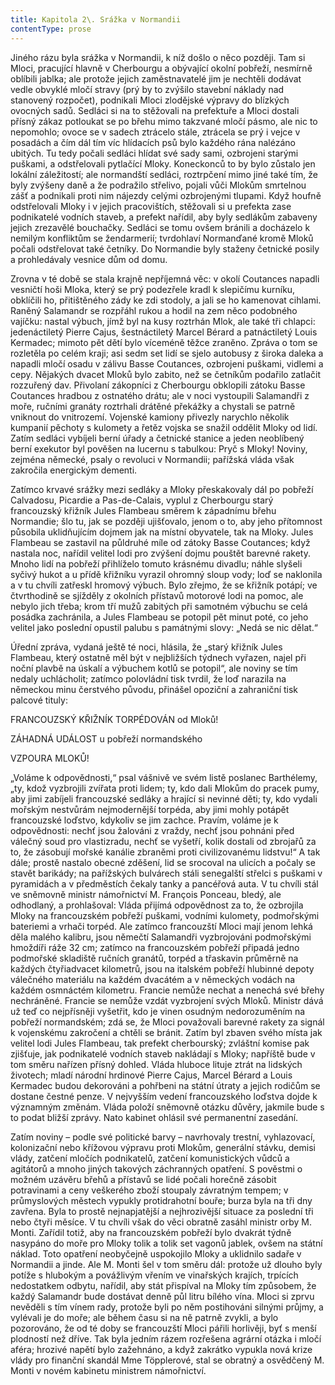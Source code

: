 ```yaml
---
title: Kapitola 2\. Srážka v Normandii
contentType: prose
---
```


<section>

Jiného rázu byla srážka v Normandii, k níž došlo o něco později. Tam si Mloci, pracující hlavně v Cherbourgu a obývající okolní pobřeží, nesmírně oblíbili jablka; ale protože jejich zaměstnavatelé jim je nechtěli dodávat vedle obvyklé mločí stravy (prý by to zvýšilo stavební náklady nad stanovený rozpočet), podnikali Mloci zlodějské výpravy do blízkých ovocných sadů. Sedláci si na to stěžovali na prefektuře a Mloci dostali přísný zákaz potloukat se po břehu mimo takzvané mločí pásmo, ale nic to nepomohlo; ovoce se v sadech ztrácelo stále, ztrácela se prý i vejce v posadách a čím dál tím víc hlídacích psů bylo každého rána nalézáno ubitých. Tu tedy počali sedláci hlídat své sady sami, ozbrojeni starými puškami, a odstřelovali pytlačící Mloky. Koneckonců to by bylo zůstalo jen lokální záležitostí; ale normandští sedláci, roztrpčení mimo jiné také tím, že byly zvýšeny daně a že podražilo střelivo, pojali vůči Mlokům smrtelnou zášť a podnikali proti nim nájezdy celými ozbrojenými tlupami. Když houfně odstřelovali Mloky i v jejich pracovištích, stěžovali si u prefekta zase podnikatelé vodních staveb, a prefekt nařídil, aby byly sedlákům zabaveny jejich zrezavělé bouchačky. Sedláci se tomu ovšem bránili a docházelo k nemilým konfliktům se žendarmerií; tvrdohlaví Normanďané kromě Mloků počali odstřelovat také četníky. Do Normandie byly staženy četnické posily a prohledávaly vesnice dům od domu.

Zrovna v té době se stala krajně nepříjemná věc: v okolí Coutances napadli vesničtí hoši Mloka, který se prý podezřele kradl k slepičímu kurníku, obklíčili ho, přitištěného zády ke zdi stodoly, a jali se ho kamenovat cihlami. Raněný Salamandr se rozpřáhl rukou a hodil na zem něco podobného vajíčku: nastal výbuch, jímž byl na kusy roztrhán Mlok, ale také tři chlapci: jedenáctiletý Pierre Cajus, šestnáctiletý Marcel Bérard a patnáctiletý Louis Kermadec; mimoto pět dětí bylo víceméně těžce zraněno. Zpráva o tom se rozletěla po celém kraji; asi sedm set lidí se sjelo autobusy z široka daleka a napadli mločí osadu v zálivu Basse Coutances, ozbrojeni puškami, vidlemi a cepy. Nějakých dvacet Mloků bylo zabito, než se četníkům podařilo zatlačit rozzuřený dav. Přivolaní zákopníci z Cherbourgu obklopili zátoku Basse Coutances hradbou z ostnatého drátu; ale v noci vystoupili Salamandři z moře, ručními granáty roztrhali drátěné překážky a chystali se patrně vniknout do vnitrozemí. Vojenské kamiony přivezly narychlo několik kumpanií pěchoty s kulomety a řetěz vojska se snažil oddělit Mloky od lidí. Zatím sedláci vybíjeli berní úřady a četnické stanice a jeden neoblíbený berní exekutor byl pověšen na lucernu s tabulkou: Pryč s Mloky! Noviny, zejména německé, psaly o revoluci v Normandii; pařížská vláda však zakročila energickým dementi.

Zatímco krvavé srážky mezi sedláky a Mloky přeskakovaly dál po pobřeží Calvadosu, Picardie a Pas-de-Calais, vyplul z Cherbourgu starý francouzský křižník Jules Flambeau směrem k západnímu břehu Normandie; šlo tu, jak se později ujišťovalo, jenom o to, aby jeho přítomnost působila uklidňujícím dojmem jak na místní obyvatele, tak na Mloky. Jules Flambeau se zastavil na půldruhé míle od zátoky Basse Coutances; když nastala noc, nařídil velitel lodi pro zvýšení dojmu pouštět barevné rakety. Mnoho lidí na pobřeží přihlíželo tomuto krásnému divadlu; náhle slyšeli syčivý hukot a u přídě křižníku vyrazil ohromný sloup vody; loď se naklonila a v tu chvíli zatřeskl hromový výbuch. Bylo zřejmo, že se křižník potápí; ve čtvrthodině se sjížděly z okolních přístavů motorové lodi na pomoc, ale nebylo jich třeba; krom tří mužů zabitých při samotném výbuchu se celá posádka zachránila, a Jules Flambeau se potopil pět minut poté, co jeho velitel jako poslední opustil palubu s památnými slovy: „Nedá se nic dělat.“

Úřední zpráva, vydaná ještě té noci, hlásila, že „starý křižník Jules Flambeau, který ostatně měl být v nejbližších týdnech vyřazen, najel při noční plavbě na úskalí a výbuchem kotlů se potopil“, ale noviny se tím nedaly uchlácholit; zatímco polovládní tisk tvrdil, že loď narazila na německou minu čerstvého původu, přinášel opoziční a zahraniční tisk palcové tituly:

FRANCOUZSKÝ KŘIŽNÍK TORPÉDOVÁN od Mloků!

ZÁHADNÁ UDÁLOST u pobřeží normandského

VZPOURA MLOKŮ!

„Voláme k odpovědnosti,“ psal vášnivě ve svém listě poslanec Barthélemy, „ty, kdož vyzbrojili zvířata proti lidem; ty, kdo dali Mlokům do pracek pumy, aby jimi zabíjeli francouzské sedláky a hrající si nevinné děti; ty, kdo vydali mořským nestvůrám nejmodernější torpéda, aby jimi mohly potápět francouzské loďstvo, kdykoliv se jim zachce. Pravím, voláme je k odpovědnosti: nechť jsou žalováni z vraždy, nechť jsou pohnáni před válečný soud pro vlastizradu, nechť se vyšetří, kolik dostali od zbrojařů za to, že zásobují mořské kanálie zbraněmi proti civilizovanému lidstvu!“ A tak dále; prostě nastalo obecné zděšení, lid se srocoval na ulicích a počaly se stavět barikády; na pařížských bulvárech stáli senegalští střelci s puškami v pyramidách a v předměstích čekaly tanky a pancéřová auta. V tu chvíli stál ve sněmovně ministr námořnictví M. François Ponceau, bledý, ale odhodlaný, a prohlašoval: Vláda přijímá odpovědnost za to, že ozbrojila Mloky na francouzském pobřeží puškami, vodními kulomety, podmořskými bateriemi a vrhači torpéd. Ale zatímco francouzští Mloci mají jenom lehká děla malého kalibru, jsou němečtí Salamandři vyzbrojováni podmořskými hmoždíři ráže 32 cm; zatímco na francouzském pobřeží připadá jedno podmořské skladiště ručních granátů, torpéd a třaskavin průměrně na každých čtyřiadvacet kilometrů, jsou na italském pobřeží hlubinné depoty válečného materiálu na každém dvacátém a v německých vodách na každém osmnáctém kilometru. Francie nemůže nechat a nenechá své břehy nechráněné. Francie se nemůže vzdát vyzbrojení svých Mloků. Ministr dává už teď co nejpřísněji vyšetřit, kdo je vinen osudným nedorozuměním na pobřeží normandském; zdá se, že Mloci považovali barevné rakety za signál k vojenskému zakročení a chtěli se bránit. Zatím byl zbaven svého místa jak velitel lodi Jules Flambeau, tak prefekt cherbourský; zvláštní komise pak zjišťuje, jak podnikatelé vodních staveb nakládají s Mloky; napříště bude v tom směru nařízen přísný dohled. Vláda hluboce lituje ztrát na lidských životech; mladí národní hrdinové Pierre Cajus, Marcel Bérard a Louis Kermadec budou dekorováni a pohřbeni na státní útraty a jejich rodičům se dostane čestné penze. V nejvyšším vedení francouzského loďstva dojde k významným změnám. Vláda položí sněmovně otázku důvěry, jakmile bude s to podat bližší zprávy. Nato kabinet ohlásil své permanentní zasedání.

Zatím noviny – podle své politické barvy – navrhovaly trestní, vyhlazovací, kolonizační nebo křížovou výpravu proti Mlokům, generální stávku, demisi vlády, zatčení mločích podnikatelů, zatčení komunistických vůdců a agitátorů a mnoho jiných takových záchranných opatření. S pověstmi o možném uzávěru břehů a přístavů se lidé počali horečně zásobit potravinami a ceny veškerého zboží stoupaly závratným tempem; v průmyslových městech vypukly protidrahotní bouře; burza byla na tři dny zavřena. Byla to prostě nejnapjatější a nejhrozivější situace za poslední tři nebo čtyři měsíce. V tu chvíli však do věci obratně zasáhl ministr orby M. Monti. Zařídil totiž, aby na francouzském pobřeží bylo dvakrát týdně nasypáno do moře pro Mloky tolik a tolik set vagonů jablek, ovšem na státní náklad. Toto opatření neobyčejně uspokojilo Mloky a uklidnilo sadaře v Normandii a jinde. Ale M. Monti šel v tom směru dál: protože už dlouho byly potíže s hlubokým a povážlivým vřením ve vinařských krajích, trpících nedostatkem odbytu, nařídil, aby stát přispíval na Mloky tím způsobem, že každý Salamandr bude dostávat denně půl litru bílého vína. Mloci si zprvu nevěděli s tím vínem rady, protože byli po něm postihováni silnými průjmy, a vylévali je do moře; ale během času si na ně patrně zvykli, a bylo pozorováno, že od té doby se francouzští Mloci pářili horlivěji, byť s menší plodností než dříve. Tak byla jedním rázem rozřešena agrární otázka i mločí aféra; hrozivé napětí bylo zažehnáno, a když zakrátko vypukla nová krize vlády pro finanční skandál Mme Töpplerové, stal se obratný a osvědčený M. Monti v novém kabinetu ministrem námořnictví.

</section>
